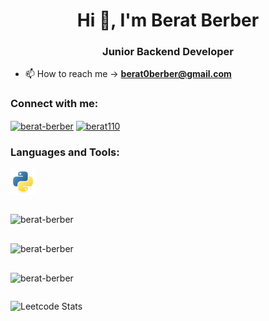 <h1 align="center">Hi 👋, I'm Berat Berber</h1>
<h3 align="center">Junior Backend Developer</h3>

- 📫 How to reach me -> **berat0berber@gmail.com**

<h3 align="left">Connect with me:</h3>
<p align="left">
<a href="https://linkedin.com/in/berat-berber" target="blank"><img align="center" src="https://raw.githubusercontent.com/rahuldkjain/github-profile-readme-generator/master/src/images/icons/Social/linked-in-alt.svg" alt="berat-berber" height="30" width="40" /></a>
<a href="https://www.leetcode.com/berat110" target="blank"><img align="center" src="https://raw.githubusercontent.com/rahuldkjain/github-profile-readme-generator/master/src/images/icons/Social/leet-code.svg" alt="berat110" height="30" width="40" /></a>
</p>

<h3 align="left">Languages and Tools:</h3>
<p align="left"> <a href="https://www.python.org" target="_blank" rel="noreferrer"> <img src="https://raw.githubusercontent.com/devicons/devicon/master/icons/python/python-original.svg" alt="python" width="40" height="40"/> </a> </p>

<div style="display: flex; flex-direction: column;">
  <p>
    <img align="center" src="https://github-readme-stats.vercel.app/api/top-langs?username=berat-berber&show_icons=true&locale=en&layout=compact&theme=dark" alt="berat-berber" />
  </p>
  <p>
    <img align="center" src="https://github-readme-stats.vercel.app/api?username=berat-berber&show_icons=true&locale=en&theme=dark" alt="berat-berber" />
  </p>
  <p>
    <img align="center" src="https://github-readme-streak-stats.herokuapp.com/?user=berat-berber&theme=dark" alt="berat-berber" />
  </p>
</div>

![Leetcode Stats](https://leetcard.jacoblin.cool/Berat110)
